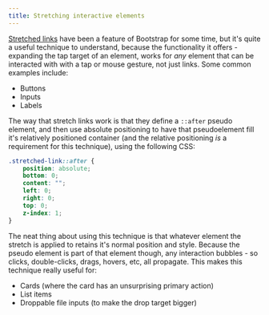```yaml
---
title: Stretching interactive elements
---
```


[Stretched links](https://getbootstrap.com/docs/5.3/helpers/stretched-link/)
have been a feature of Bootstrap for some time, but it's quite a useful
technique to understand, because the functionality it offers - expanding the tap
target of an element, works for _any_ element that can be interacted with with a
tap or mouse gesture, not just links. Some common examples include:

- Buttons
- Inputs
- Labels

The way that stretch links work is that they define a `::after` pseudo element,
and then use absolute positioning to have that pseudoelement fill it's
relatively positioned container (and the relative positioning _is_ a requirement
for this technique), using the following CSS:

```css
.stretched-link::after {
	position: absolute;
	bottom: 0;
	content: "";
	left: 0;
	right: 0;
	top: 0;
	z-index: 1;
}
```

The neat thing about using this technique is that whatever element the stretch
is applied to retains it's normal position and style. Because the pseudo element
is part of that element though, any interaction bubbles - so clicks,
double-clicks, drags, hovers, etc, all propagate. This makes this technique
really useful for:

- Cards (where the card has an unsurprising primary action)
- List items
- Droppable file inputs (to make the drop target bigger)

